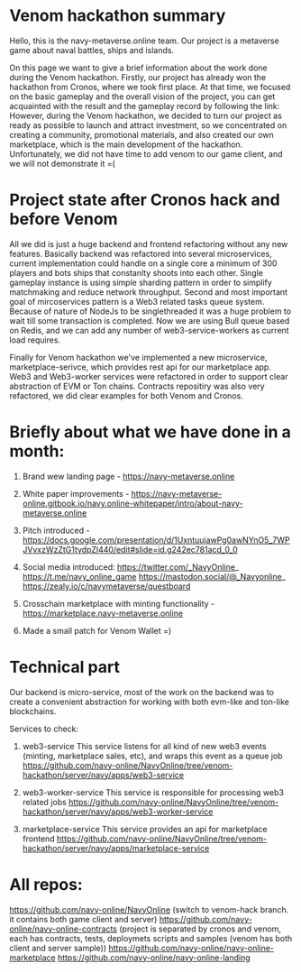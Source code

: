 # Venom hackathon summary

Hello, this is the navy-metaverse.online team.
Our project is a metaverse game about naval battles, ships and islands.

On this page we want to give a brief information about the work done during the Venom hackathon.
Firstly, our project has already won the hackathon from Cronos, where we took first place. At that time, we focused on the basic gameplay and the overall vision of the project, you can get acquainted with the result and the gameplay record by following the link:
However, during the Venom hackathon, we decided to turn our project as ready as possible to launch and attract investment, so we concentrated on creating a community, promotional materials, and also created our own marketplace, which is the main development of the hackathon. Unfortunately, we did not have time to add venom to our game client, and we will not demonstrate it =(

# Project state after Cronos hack and before Venom

All we did is just a huge backend and frontend refactoring without any new features.
Basically backend was refactored into several microservices, current implementation could handle on a single core a minimum of 300 players and bots ships that constanlty shoots into each other.
Single gameplay instance is using simple sharding pattern in order to simplify matchmaking and reduce network throughput.
Second and most important goal of mircoservices pattern is a Web3 related tasks queue system. Because of nature of NodeJs to be singlethreaded it was a huge problem to wait till some transaction is completed.
Now we are using Bull queue based on Redis, and we can add any number of web3-service-workers as current load requires.

Finally for Venom hackathon we've implemented a new microservice, marketplace-serivce, which provides rest api for our marketplace app.
Web3 and Web3-worker services were refactored in order to support clear abstraction of EVM or Ton chains.
Contracts repositiry was also very refactored, we did clear examples for both Venom and Cronos.

# Briefly about what we have done in a month:

1) Brand wew landing page - https://navy-metaverse.online

2) White paper improvements - https://navy-metaverse-online.gitbook.io/navy.online-whitepaper/intro/about-navy-metaverse.online

3) Pitch introduced - https://docs.google.com/presentation/d/1UxntuujawPg0awNYnO5_7WPJVvxzWzZtG1tydpZl440/edit#slide=id.g242ec781acd_0_0

4) Social media introduced:
https://twitter.com/_NavyOnline_ 
https://t.me/navy_online_game
https://mastodon.social/@_Navyonline_
https://zealy.io/c/navymetaverse/questboard

5) Crosschain marketplace with minting functionality -
https://marketplace.navy-metaverse.online

6) Made a small patch for Venom Wallet =)

# Technical part

Our backend is micro-service, most of the work on the backend was to create a convenient abstraction for working with both evm-like and ton-like blockchains.

Services to check:

1) web3-service
This service listens for all kind of new web3 events (minting, marketplace sales, etc), and wraps this event as a queue job
https://github.com/navy-online/NavyOnline/tree/venom-hackathon/server/navy/apps/web3-service

2) web3-worker-service
This service is responsible for processing web3 related jobs 
https://github.com/navy-online/NavyOnline/tree/venom-hackathon/server/navy/apps/web3-worker-service

3) marketplace-service
This service provides an api for marketplace frontend
https://github.com/navy-online/NavyOnline/tree/venom-hackathon/server/navy/apps/marketplace-service

# All repos:

https://github.com/navy-online/NavyOnline (switch to venom-hack branch. it contains both game client and server)
https://github.com/navy-online/navy-online-contracts (project is separated by cronos and venom, each has contracts, tests, deploymets scripts and samples (venom has both client and server sample))
https://github.com/navy-online/navy-online-marketplace
https://github.com/navy-online/navy-online-landing
